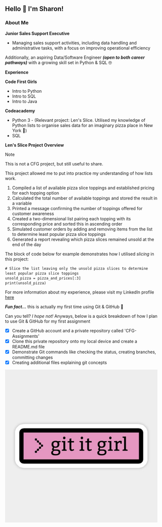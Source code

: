 ## **Hello :love_letter: I'm Sharon!** 

### **About Me**

**Junior Sales Support Executive**

- Managing sales support activities, including data handling and administrative tasks, with a focus on improving operational efficiency

Additionally, an aspiring Data/Software Engineer ***(open to both career pathways)***  with a growing skill set in Python & SQL :nerd_face:

**Experience**

**Code First Girls**
- Intro to Python
- Intro to SQL
- Intro to Java

**Codeacademy**
- Python 3 - (Relevant project: Len's Slice. Utilised my knowledge of Python lists to organise sales data for an imaginary pizza place in New York :pizza:)
- SQL

**Len's Slice Project Overview**

> [!NOTE]
> This is not a CFG project, but still useful to share.

This project allowed me to put into practice my understanding of how lists work.

1. Compiled a list of available pizza slice toppings and established pricing for each topping option
2. Calculated the total number of available toppings and stored the result in a variable
3. Printed a message confirming the number of toppings offered for customer awareness
4. Created a two-dimensional list pairing each topping with its corresponding price and sorted this in ascending order
5. Simulated customer orders by adding and removing items from the list to determine least popular pizza slice toppings
6. Generated a report revealing  which pizza slices remained unsold at the end of the day   

The block of code below for example demonstrates how I utilised _slicing_ in this project:   

```
# Slice the list leaving only the unsold pizza slices to determine least popular pizza slice toppings
unsold_pizza = pizza_and_prices[:3]
print(unsold_pizza)
``` 

For more information about my experience, please visit my LinkedIn profile [here](https://www.linkedin.com/in/sharonabankwah/)

***Fun fact...*** this is actually my first time using Git & GitHub :hand_over_mouth:

Can you tell? _I hope not!_ Anyways, below is a quick breakdown of how I plan to use Git & GitHub for my first assignment

- [x] Create a GitHub account and a private repository called 'CFG-Assignments'
- [x] Clone this private repository onto my local device and create a README.md file
- [x] Demonstrate Git commands like checking the status, creating branches, committing changes
- [x] Creating additional files explaining git concepts  

<div align="center">
  <img src="./Screenshots/Gititgirl.jpg" alt="A sticker of a play on words 'get it girl' replacing 'get' with 'Git' for girls who program" />
</div>


